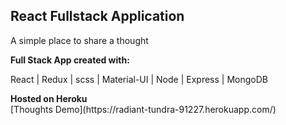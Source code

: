 ## React Fullstack Application

<p>A simple place to share a thought</p>

<p><strong>Full Stack App created with:</strong></p>
React | Redux | scss | Material-UI | Node | Express | MongoDB

<p><strong>Hosted on Heroku</strong></br>
[Thoughts Demo](https://radiant-tundra-91227.herokuapp.com/)</p>
